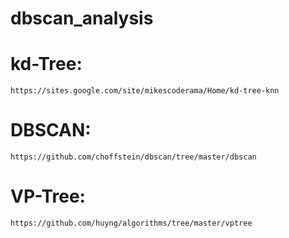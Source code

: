 # dbscan_analysis

# kd-Tree:
	https://sites.google.com/site/mikescoderama/Home/kd-tree-knn

# DBSCAN:
	https://github.com/choffstein/dbscan/tree/master/dbscan

# VP-Tree:
	https://github.com/huyng/algorithms/tree/master/vptree
